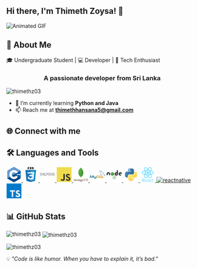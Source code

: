 ## Hi there, I'm Thimeth Zoysa! 👋

![Animated GIF](https://cdn.discordapp.com/attachments/1298291115757146152/1344461636215504906/225813708-98b745f2-7d22-48cf-9150-083f1b00d6c9.gif?ex=67c0fef8&is=67bfad78&hm=77a7fc8703145494289b334d17265f1a9e116b697ad9fd89968400ccf8dde67b&)

## 🚀 About Me
🎓 Undergraduate Student | 💻 Developer | 🚀 Tech Enthusiast

<h3 align="center">A passionate developer from Sri Lanka</h3>

<p align="left"> <img src="https://komarev.com/ghpvc/?username=thimethz03&label=Profile%20views&color=0e75b6&style=flat" alt="thimethz03" /> </p>

- 🌱 I’m currently learning **Python and Java**
- 📫 Reach me at **thimethhansana5@gmail.com**

## 🌐 Connect with me

## 🛠️ Languages and Tools
<p align="left"> 
<a href="https://www.w3schools.com/cpp/" target="_blank"> <img src="https://raw.githubusercontent.com/devicons/devicon/master/icons/cplusplus/cplusplus-original.svg" alt="cplusplus" width="40" height="40"/> </a> 
<a href="https://www.w3schools.com/css/" target="_blank"> <img src="https://raw.githubusercontent.com/devicons/devicon/master/icons/css3/css3-original-wordmark.svg" alt="css3" width="40" height="40"/> </a> 
<a href="https://expressjs.com" target="_blank"> <img src="https://raw.githubusercontent.com/devicons/devicon/master/icons/express/express-original-wordmark.svg" alt="express" width="40" height="40"/> </a> 
<a href="https://developer.mozilla.org/en-US/docs/Web/JavaScript" target="_blank"> <img src="https://raw.githubusercontent.com/devicons/devicon/master/icons/javascript/javascript-original.svg" alt="javascript" width="40" height="40"/> </a> 
<a href="https://www.mongodb.com/" target="_blank"> <img src="https://raw.githubusercontent.com/devicons/devicon/master/icons/mongodb/mongodb-original-wordmark.svg" alt="mongodb" width="40" height="40"/> </a> 
<a href="https://www.mysql.com/" target="_blank"> <img src="https://raw.githubusercontent.com/devicons/devicon/master/icons/mysql/mysql-original-wordmark.svg" alt="mysql" width="40" height="40"/> </a> 
<a href="https://nodejs.org" target="_blank"> <img src="https://raw.githubusercontent.com/devicons/devicon/master/icons/nodejs/nodejs-original-wordmark.svg" alt="nodejs" width="40" height="40"/> </a> 
<a href="https://www.python.org" target="_blank"> <img src="https://raw.githubusercontent.com/devicons/devicon/master/icons/python/python-original.svg" alt="python" width="40" height="40"/> </a> 
<a href="https://reactjs.org/" target="_blank"> <img src="https://raw.githubusercontent.com/devicons/devicon/master/icons/react/react-original-wordmark.svg" alt="react" width="40" height="40"/> </a> 
<a href="https://reactnative.dev/" target="_blank"> <img src="https://reactnative.dev/img/header_logo.svg" alt="reactnative" width="40" height="40"/> </a> 
<a href="https://www.typescriptlang.org/" target="_blank"> <img src="https://raw.githubusercontent.com/devicons/devicon/master/icons/typescript/typescript-original.svg" alt="typescript" width="40" height="40"/> </a> 
</p>

## 📊 GitHub Stats
<p><img align="left" src="https://github-readme-stats.vercel.app/api/top-langs?username=thimethz03&show_icons=true&locale=en&layout=compact" alt="thimethz03" /></p>
<p>&nbsp;<img align="center" src="https://github-readme-stats.vercel.app/api?username=thimethz03&show_icons=true&locale=en" alt="thimethz03" /></p>
<p><img align="center" src="https://github-readme-streak-stats.herokuapp.com/?user=thimethz03&" alt="thimethz03" /></p>

💡 *"Code is like humor. When you have to explain it, it’s bad."*



<!--
**ThimethZ03/ThimethZ03** is a ✨ _special_ ✨ repository because its `README.md` (this file) appears on your GitHub profile.

Here are some ideas to get you started:

- 🔭 I’m currently working on ...
- 🌱 I’m currently learning ...
- 👯 I’m looking to collaborate on ...
- 🤔 I’m looking for help with ...
- 💬 Ask me about ...
- 📫 How to reach me: ...
- 😄 Pronouns: ...
- ⚡ Fun fact: ...
-->
